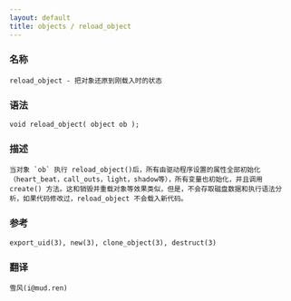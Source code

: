 ```yaml
---
layout: default
title: objects / reload_object
---
```


### 名称

    reload_object - 把对象还原到刚载入时的状态

### 语法

    void reload_object( object ob );

### 描述

    当对象 `ob` 执行 reload_object()后，所有由驱动程序设置的属性全部初始化（heart_beat，call_outs，light，shadow等），所有变量也初始化，并且调用 create() 方法。这和销毁并重载对象等效果类似，但是，不会存取磁盘数据和执行语法分析，如果代码修改过，reload_object 不会载入新代码。

### 参考

    export_uid(3), new(3), clone_object(3), destruct(3)

### 翻译

    雪风(i@mud.ren)
